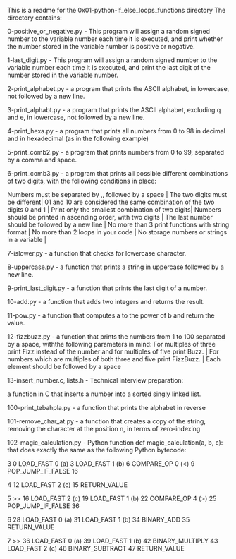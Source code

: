This is a readme for the 0x01-python-if_else_loops_functions directory
The directory contains:

0-positive_or_negative.py - This program will assign a random signed number to the variable number each time it is executed, and print whether the number stored in the variable number is positive or negative.

1-last_digit.py - This program will assign a random signed number to the variable number each time it is executed, and print the last digit of the number stored in the variable number.

2-print_alphabet.py - a program that prints the ASCII alphabet, in lowercase, not followed by a new line.

3-print_alphabt.py - a program that prints the ASCII alphabet, excluding q and e, in lowercase, not followed by a new line.

4-print_hexa.py - a program that prints all numbers from 0 to 98 in decimal and in hexadecimal (as in the following example)

5-print_comb2.py - a program that prints numbers from 0 to 99, separated by a comma and space.

6-print_comb3.py - a program that prints all possible different combinations of two digits, with the following conditions in place:

Numbers must be separated by ,, followed by a space |
The two digits must be different|
01 and 10 are considered the same combination of the two digits 0 and 1 |
Print only the smallest combination of two digits|
Numbers should be printed in ascending order, with two digits |
The last number should be followed by a new line |
No more than 3 print functions with string format |
No more than 2 loops in your code |
No storage numbers or strings in a variable |

7-islower.py - a function that checks for lowercase character.

8-uppercase.py - a function that prints a string in uppercase followed by a new line.

9-print_last_digit.py - a function that prints the last digit of a number.

10-add.py - a function that adds two integers and returns the result.

11-pow.py - a function that computes a to the power of b and return the value.

12-fizzbuzz.py - a function that prints the numbers from 1 to 100 separated by a space, withthe following parameters in mind:
For multiples of three print Fizz instead of the number and for multiples of five print Buzz. |
For numbers which are multiples of both three and five print FizzBuzz. |
Each element should be followed by a space


13-insert_number.c, lists.h - 
Technical interview preparation:

a function in C that inserts a number into a sorted singly linked list.

100-print_tebahpla.py - a function that prints the alphabet in reverse

101-remove_char_at.py - a function that creates a copy of the string, removing the character at the position n, in terms of zero-indexing

102-magic_calculation.py - Python function def magic_calculation(a, b, c): that does exactly the same as the following Python bytecode:

  3           0 LOAD_FAST                0 (a)
              3 LOAD_FAST                1 (b)
              6 COMPARE_OP               0 (<)
              9 POP_JUMP_IF_FALSE       16

  4          12 LOAD_FAST                2 (c)
             15 RETURN_VALUE

  5     >>   16 LOAD_FAST                2 (c)
             19 LOAD_FAST                1 (b)
             22 COMPARE_OP               4 (>)
             25 POP_JUMP_IF_FALSE       36

  6          28 LOAD_FAST                0 (a)
             31 LOAD_FAST                1 (b)
             34 BINARY_ADD
             35 RETURN_VALUE

  7     >>   36 LOAD_FAST                0 (a)
             39 LOAD_FAST                1 (b)
             42 BINARY_MULTIPLY
             43 LOAD_FAST                2 (c)
             46 BINARY_SUBTRACT
             47 RETURN_VALUE
